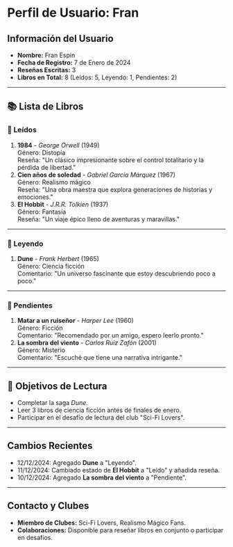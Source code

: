 # Perfil de Usuario: Fran

## Información del Usuario
- **Nombre:** Fran Espín
- **Fecha de Registro:** 7 de Enero de 2024
- **Reseñas Escritas:** 3
- **Libros en Total:** 8 (Leídos: 5, Leyendo: 1, Pendientes: 2)

---

## 📚 Lista de Libros

### 📗 Leídos
1. **1984** - *George Orwell* (1949)  
   Género: Distopía  
   Reseña: "Un clásico impresionante sobre el control totalitario y la pérdida de libertad."
2. **Cien años de soledad** - *Gabriel García Márquez* (1967)  
   Género: Realismo mágico  
   Reseña: "Una obra maestra que explora generaciones de historias y emociones."
3. **El Hobbit** - *J.R.R. Tolkien* (1937)  
   Género: Fantasía  
   Reseña: "Un viaje épico lleno de aventuras y maravillas."

---

### 📘 Leyendo
1. **Dune** - *Frank Herbert* (1965)  
   Género: Ciencia ficción  
   Comentario: "Un universo fascinante que estoy descubriendo poco a poco."

---

### 📕 Pendientes
1. **Matar a un ruiseñor** - *Harper Lee* (1960)  
   Género: Ficción  
   Comentario: "Recomendado por un amigo, espero leerlo pronto."
2. **La sombra del viento** - *Carlos Ruiz Zafón* (2001)  
   Género: Misterio  
   Comentario: "Escuché que tiene una narrativa intrigante."

---

## 🎯 Objetivos de Lectura
- Completar la saga *Dune*.
- Leer 3 libros de ciencia ficción antes de finales de enero.
- Participar en el desafío de lectura del club "Sci-Fi Lovers".

---

## Cambios Recientes
- 12/12/2024: Agregado **Dune** a "Leyendo".
- 11/12/2024: Cambiado estado de **El Hobbit** a "Leído" y añadida reseña.
- 10/12/2024: Agregado **La sombra del viento** a "Pendiente".

---

## Contacto y Clubes
- **Miembro de Clubes:** Sci-Fi Lovers, Realismo Mágico Fans.
- **Colaboraciones:** Disponible para reseñar libros en conjunto o participar en desafíos.

